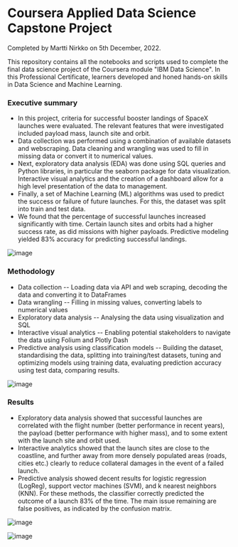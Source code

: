 # Coursera Applied Data Science Capstone Project

Completed by Martti Nirkko on 5th December, 2022.

This repository contains all the notebooks and scripts used to complete the final data science project of the Coursera module "IBM Data Science".
In this Professional Certificate, learners developed and honed hands-on skills in Data Science and Machine Learning.

### Executive summary
* In this project, criteria for successful booster landings of SpaceX launches were evaluated. The relevant features that were investigated included payload mass, launch site and orbit.
* Data collection was performed using a combination of available datasets and webscraping. Data cleaning and wrangling was used to fill in missing data or convert it to numerical values.
* Next, exploratory data analysis (EDA) was done using SQL queries and Python libraries, in particular the seaborn package for data visualization. Interactive visual analytics and the creation of a dashboard allow for a high level presentation of the data to management.
* Finally, a set of Machine Learning (ML) algorithms was used to predict the success or failure of future launches. For this, the dataset was split into train and test data.
* We found that the percentage of successful launches increased significantly with time. Certain launch sites and orbits had a higher success rate, as did missions with higher payloads. Predictive modeling yielded 83% accuracy for predicting successful landings.

![image](https://github.com/mnirkko/datascience/assets/6942556/2c16bf9a-659c-4735-b314-2d493ee73868)

### Methodology
* Data collection -- Loading data via API and web scraping, decoding the data and converting it to DataFrames
* Data wrangling -- Filling in missing values, converting labels to numerical values
* Exploratory data analysis -- Analysing the data using visualization and SQL
* Interactive visual analytics -- Enabling potential stakeholders to navigate the data using Folium and Plotly Dash
* Predictive analysis using classification models -- Building the dataset, standardising the data, splitting into training/test datasets, tuning and optimizing models using training data, evaluating prediction accuracy using test data, comparing results.

![image](https://github.com/mnirkko/datascience/assets/6942556/c35c8c7c-77a0-4090-892d-cb54e8b4e192)

### Results
* Exploratory data analysis showed that successful launches are correlated with the flight number (better performance in recent years), the payload (better performance with higher mass), and to some extent with the launch site and orbit used.
* Interactive analytics showed that the launch sites are close to the coastline, and further away from more densely populated areas (roads, cities etc.) clearly to reduce collateral damages in the event of a failed launch.
* Predictive analysis showed decent results for logistic regression (LogReg), support vector machines (SVM), and k nearest neighbors (KNN). For these methods, the classifier correctly predicted the outcome of a launch 83% of the time. The main issue remaining are false positives, as indicated by the confusion matrix.

![image](https://github.com/mnirkko/datascience/assets/6942556/6695f459-11c0-4a5d-967e-2b34b720a291)

![image](https://github.com/mnirkko/datascience/assets/6942556/939f384b-fd2e-4e6c-9e81-fdbd1107eac6)
